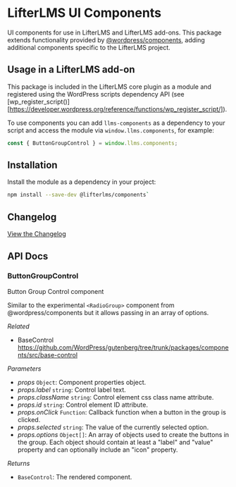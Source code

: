 # LifterLMS UI Components

UI components for use in LifterLMS and LifterLMS add-ons. This package extends functionality provided by [@wordpress/components](https://github.com/WordPress/gutenberg/tree/master/packages/components), adding additional components specific to the LifterLMS project.

## Usage in a LifterLMS add-on

This package is included in the LifterLMS core plugin as a module and registered using the WordPress scripts dependency API (see [wp_register_script()][https://developer.wordpress.org/reference/functions/wp_register_script/]).

To use components you can add `llms-components` as a dependency to your script and access the module via `window.llms.components`, for example:

```js
const { ButtonGroupControl } = window.llms.components;
```

## Installation

Install the module as a dependency in your project:

```bash
npm install --save-dev @lifterlms/components`
```

## Changelog

[View the Changelog](./CHANGELOG.md)

## API Docs

<!-- START TOKEN(Autogenerated API docs) -->

### ButtonGroupControl

Button Group Control component

Similar to the experimental `<RadioGroup>` component from @wordpress/components but it allows
passing in an array of options.

_Related_

-   BaseControl <https://github.com/WordPress/gutenberg/tree/trunk/packages/components/src/base-control>

_Parameters_

-   _props_ `Object`: Component properties object.
-   _props.label_ `string`: Control label text.
-   _props.className_ `string`: Control element css class name attribute.
-   _props.id_ `string`: Control element ID attribute.
-   _props.onClick_ `Function`: Callback function when a button in the group is clicked.
-   _props.selected_ `string`: The value of the currently selected option.
-   _props.options_ `Object[]`: An array of objects used to create the buttons in the group. Each object should contain at least a "label" and "value" property and can optionally include an "icon" property.

_Returns_

-   `BaseControl`: The rendered component.


<!-- END TOKEN(Autogenerated API docs) -->
